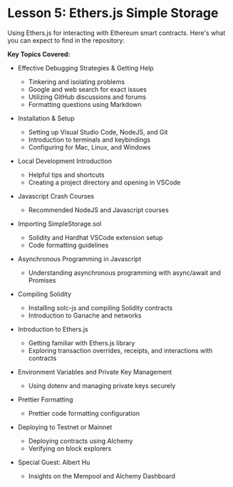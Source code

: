 # Lesson 5: Ethers.js Simple Storage

Using Ethers.js for interacting with Ethereum smart contracts. Here's what you can expect to find in the repository:
  
**Key Topics Covered:**

- Effective Debugging Strategies & Getting Help
  - Tinkering and isolating problems
  - Google and web search for exact issues
  - Utilizing GitHub discussions and forums
  - Formatting questions using Markdown

- Installation & Setup
  - Setting up Visual Studio Code, NodeJS, and Git
  - Introduction to terminals and keybindings
  - Configuring for Mac, Linux, and Windows

- Local Development Introduction
  - Helpful tips and shortcuts
  - Creating a project directory and opening in VSCode

- Javascript Crash Courses
  - Recommended NodeJS and Javascript courses

- Importing SimpleStorage.sol
  - Solidity and Hardhat VSCode extension setup
  - Code formatting guidelines

- Asynchronous Programming in Javascript
  - Understanding asynchronous programming with async/await and Promises

- Compiling Solidity
  - Installing solc-js and compiling Solidity contracts
  - Introduction to Ganache and networks

- Introduction to Ethers.js
  - Getting familiar with Ethers.js library
  - Exploring transaction overrides, receipts, and interactions with contracts

- Environment Variables and Private Key Management
  - Using dotenv and managing private keys securely

- Prettier Formatting
  - Prettier code formatting configuration

- Deploying to Testnet or Mainnet
  - Deploying contracts using Alchemy
  - Verifying on block explorers

- Special Guest: Albert Hu
  - Insights on the Mempool and Alchemy Dashboard
